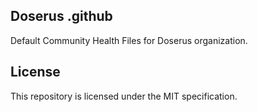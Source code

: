 ## Doserus .github

Default Community Health Files for Doserus organization.

## License

This repository is licensed under the MIT specification.